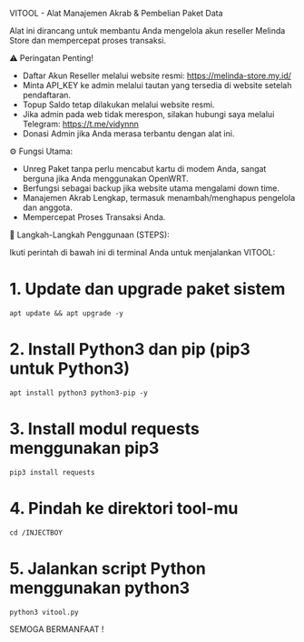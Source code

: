 VITOOL - Alat Manajemen Akrab & Pembelian Paket Data

Alat ini dirancang untuk membantu Anda mengelola akun reseller Melinda Store dan mempercepat proses transaksi.

⚠️ Peringatan Penting!
- Daftar Akun Reseller melalui website resmi: https://melinda-store.my.id/
- Minta API_KEY ke admin melalui tautan yang tersedia di website setelah pendaftaran.
- Topup Saldo tetap dilakukan melalui website resmi.
- Jika admin pada web tidak merespon, silakan hubungi saya melalui Telegram: https://t.me/vidynnn
- Donasi Admin jika Anda merasa terbantu dengan alat ini.

⚙️ Fungsi Utama:
- Unreg Paket tanpa perlu mencabut kartu di modem Anda, sangat berguna jika Anda menggunakan OpenWRT.
- Berfungsi sebagai backup jika website utama mengalami down time.
- Manajemen Akrab Lengkap, termasuk menambah/menghapus pengelola dan anggota.
- Mempercepat Proses Transaksi Anda.

🚀 Langkah-Langkah Penggunaan (STEPS):

Ikuti perintah di bawah ini di terminal Anda untuk menjalankan VITOOL:

# 1. Update dan upgrade paket sistem
    apt update && apt upgrade -y

# 2. Install Python3 dan pip (pip3 untuk Python3)
    apt install python3 python3-pip -y

# 3. Install modul requests menggunakan pip3
    pip3 install requests

# 4. Pindah ke direktori tool-mu
    cd /INJECTBOY

# 5. Jalankan script Python menggunakan python3
    python3 vitool.py


  SEMOGA BERMANFAAT !
